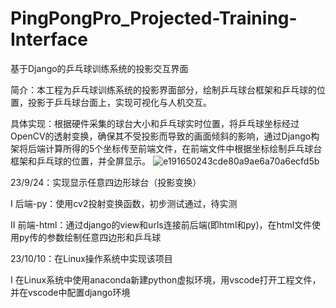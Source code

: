 # PingPongPro_Projected-Training-Interface
基于Django的乒乓球训练系统的投影交互界面

简介：本工程为乒乓球训练系统的投影界面部分，绘制乒乓球台框架和乒乓球的位置，投影于乒乓球台面上，实现可视化与人机交互。

具体实现：根据硬件采集的球台大小和乒乓球实时位置，将乒乓球坐标经过OpenCV的透射变换，确保其不受投影而导致的画面倾斜的影响，通过Django构架将后端计算所得的5个坐标传至前端文件，在前端文件中根据坐标绘制乒乓球台框架和乒乓球的位置，并全屏显示。
![e191650243cde80a9ae6a70a6ecfd5b](https://github.com/dufan-py/PingPongPro_Projected-Training-Interface/assets/53752434/5307b23a-9890-4c20-a67b-11e45dbdbc06)


23/9/24：实现显示任意四边形球台（投影变换）   

  Ⅰ 后端-py：使用cv2投射变换函数，初步测试通过，待实测

  Ⅱ 前端-html：通过django的view和urls连接前后端(即html和py)，在html文件使用py传的参数绘制任意四边形和乒乓球



23/10/10：在Linux操作系统中实现该项目

  Ⅰ 在Linux系统中使用anaconda新建python虚拟环境，用vscode打开工程文件，并在vscode中配置django环境
